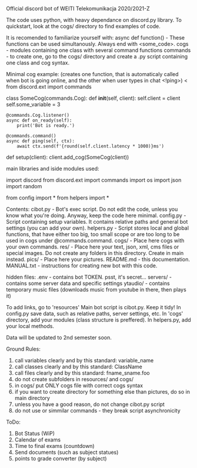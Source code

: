 Official discord bot of WEITI Telekomunikacja 2020/2021-Z

The code uses python, with heavy dependance on discord.py library.
To quickstart, look at the cogs/ directory to find examples of code.

It is recomended to familiarize yourself with:
async def function() - These functions can be used simultanously. Always end with <await> <some_code>.
cogs - modules containing one class with several command functions
commands - to create one, go to the cogs/ directory and create a .py script containing one class and cog syntax.

Minimal cog example: (creates one function, that is automaticaly called when bot is going online, and the other when user types in chat <!ping>)
<
from discord.ext import commands


class SomeCog(commands.Cog):
    def __init__(self, client):
        self.client = client
        self.some_variable = 3

    @commands.Cog.listener()
    async def on_ready(self):
        print('Bot is ready.')

    @commands.command()
    async def ping(self, ctx):
        await ctx.send(f'{round(self.client.latency * 1000)}ms')


def setup(client):
    client.add_cog(SomeCog(client))

>

main libraries and iside modules used:

import discord
from discord.ext import commands
import os
import json
import random

from config import *
from helpers import *


Contents:
cibot.py - Bot's exec script. Do not edit the code, unless you know what you're doing. Anyway, keep the code here minimal.
config.py - Script containing setup variables. It contains relative paths and general bot settings (you can add your own).
helpers.py - Script stores local and global functions, that have either too big, too small scope or are too long to be used in cogs under @commands.command.
cogs/ - Place here cogs with your own commands.
res/ - Place here your text, json, xml, cms files or special images. Do not create any folders in this directory. Create in main instead.
pics/ - Place here your pictures.
README.md - this documentation.
MANUAL.txt - instructions for creating new bot with this code.


hidden files:
.env - contains bot TOKEN. psst, it's secret...
servers/ - contains some server data and specific settings
ytaudio/ - contains temporary music files (downloads music from youtube in there, then plays it)


To add links, go to 'resources'
Main bot script is cibot.py. Keep it tidy!
In config.py save data, such as relative paths, server settings, etc.
In 'cogs' directory, add your modules (class structure is preffered).
In helpers.py, add your local methods.

Data will be updated to 2nd semester soon.


Ground Rules:
1.  call variables clearly and by this standard: variable_name
2.  call classes clearly and by this standard: ClassName
3.  call files clearly and by this standard: fname_sname.foo
4.  do not create subfolders in resources/ and cogs/
5.  in cogs/ put ONLY cogs file with correct cogs syntax
6.  if you want to create directory for something else than pictures, do so in main directory
7.  unless you have a good reason, do not change cibot.py script
8.  do not use <while True> or simmilar commands - they break script asynchronicity


ToDo:
1. Bot Status (WiP)
2. Calendar of exams
3. Time to final exams (countdown)
4. Send documents (such as subject statues)
5. points to grade converter (by subject)
